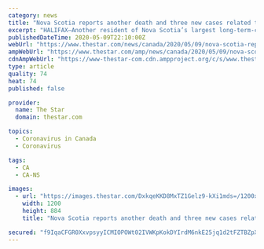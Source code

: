 ```yaml
---
category: news
title: "Nova Scotia reports another death and three new cases related to COVID-19"
excerpt: "HALIFAX—Another resident of Nova Scotia’s largest long-term-care home has fallen victim to COVID-19. The Northwood facility, which has more than 400 residents, is the site of the province’s worst outbreak."
publishedDateTime: 2020-05-09T22:10:00Z
webUrl: "https://www.thestar.com/news/canada/2020/05/09/nova-scotia-reports-another-death-and-three-new-cases-related-to-covid-19.html"
ampWebUrl: "https://www.thestar.com/amp/news/canada/2020/05/09/nova-scotia-reports-another-death-and-three-new-cases-related-to-covid-19.html"
cdnAmpWebUrl: "https://www-thestar-com.cdn.ampproject.org/c/s/www.thestar.com/amp/news/canada/2020/05/09/nova-scotia-reports-another-death-and-three-new-cases-related-to-covid-19.html"
type: article
quality: 74
heat: 74
published: false

provider:
  name: The Star
  domain: thestar.com

topics:
  - Coronavirus in Canada
  - Coronavirus

tags:
  - CA
  - CA-NS

images:
  - url: "https://images.thestar.com/DxkqeKKD8MxTZ1Gelz9-kXi1mds=/1200x884/smart/filters:cb(1589061899351)/https://www.thestar.com/content/dam/thestar/news/canada/2020/05/09/nova-scotia-reports-another-death-and-three-new-cases-related-to-covid-19/hal102_2020050161025.jpg"
    width: 1200
    height: 884
    title: "Nova Scotia reports another death and three new cases related to COVID-19"

secured: "f9IqaCFGR0XxvpsyyICMIOPOWt02IVWKpKokDYIrdM6nkE25jq1d2tFZTBZpXjh/HIKkbKbFRg7rYadqEPcydqJUhOkTH/N91S6A1Ypk+RRFq3UbC0hPX+oo1hGk0c9SGXOpuzhKxbEmrMMvtWK5yQWePVF0RI9Q8Dx2SCGqTWeFeNnis8IOr9kW5hxR7yUBHASQEo55Jk8PAh4+t8UG3OyC46m0mo8A64zfB102ELA9xxUjNtIS/A2kU7yb0Y9dZ9cF03BnN4wH5QtTNC30DGJOdwZMRVpe5MO6sK5BZ7AVqprDxNuKt5z0k5Uhzim9ibjkyOyo5O1t+lyRIib6wCydvZgsgcz1IOhNU5bHCOAu0QNRU457MPV6Qt6cGJHrWoiXJ26zqn6mp9AGkKUZQir6PYH6B+p0nzTmkhu9vNxqqIjoiZ0Lca5K8zTI9jLgdjKI5i7urg8paFTPZtOMI9255bRA/Ka+M29moptL1iA=;+yhXNx/UtutxijYI9mAU7w=="
---
```


